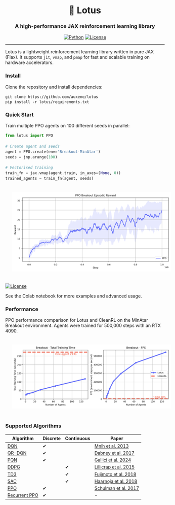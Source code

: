<div align="center">

  <h1> 🪷 Lotus</h1>
  
  <h3>A high-performance JAX reinforcement learning library</h3>
  
  [![Python](https://img.shields.io/badge/Python-3.10-blue.svg)](https://www.python.org/)
  [![License](https://img.shields.io/badge/License-Apache%202.0-orange.svg)](https://opensource.org/licenses/Apache-2.0)

</div>

---

Lotus is a lightweight reinforcement learning library written in pure JAX (Flax). It supports `jit`, `vmap`, and `pmap` for fast and scalable training on hardware accelerators.

### Install

Clone the repository and install dependencies:

```
git clone https://github.com/auxeno/lotus
pip install -r lotus/requirements.txt
```

### Quick Start

Train multiple PPO agents on 100 different seeds in parallel:

```python
from lotus import PPO

# Create agent and seeds
agent = PPO.create(env='Breakout-MinAtar')
seeds = jnp.arange(100)

# Vectorised training
train_fn = jax.vmap(agent.train, in_axes=(None, 0))
trained_agents = train_fn(agent, seeds)
```

<img src="./figures/ppo-breakout.png" 
     width="600"
     style="padding: 20px;" />

[![License](https://colab.research.google.com/assets/colab-badge.svg)](https://colab.research.google.com/github/auxeno/lotus/blob/main/notebooks/lotus_demo.ipynb)

See the Colab notebook for more examples and advanced usage.

### Performance

PPO performance comparison for Lotus and CleanRL on the MinAtar Breakout environment. Agents were trained for 500,000 steps with an RTX 4090.

<img src="./figures/lotus-vs-cleanrl.png" 
     width="600"
     style="padding: 20px;" />

### Supported Algorithms

| Algorithm     | Discrete | Continuous | Paper                        |
|---------------|----------|------------|------------------------------|
| [DQN](https://github.com/Auxeno/lotus/blob/main/lotus/algos/dqn.py)           | ✔        |            | [Mnih et al. 2013](https://arxiv.org/abs/1312.5602) |
| [QR-DQN](https://github.com/Auxeno/lotus/blob/main/lotus/algos/qrdqn.py)        | ✔        |            | [Dabney et al. 2017](https://arxiv.org/abs/1710.10044) |
| [PQN](https://github.com/Auxeno/lotus/blob/main/lotus/algos/pqn.py)           | ✔        |            | [Gallici et al. 2024](https://arxiv.org/abs/2407.04811) |
| [DDPG](https://github.com/Auxeno/lotus/blob/main/lotus/algos/ddpg.py)        |          | ✔          | [Lillicrap et al. 2015](https://arxiv.org/abs/1509.02971) |
| [TD3](https://github.com/Auxeno/lotus/blob/main/lotus/algos/td3.py)        |          | ✔          | [Fujimoto et al. 2018](https://arxiv.org/abs/1802.09477) |
| [SAC](https://github.com/Auxeno/lotus/blob/main/lotus/algos/sac.py)        |          | ✔          | [Haarnoja et al. 2018](https://arxiv.org/abs/1801.01290) |
| [PPO](https://github.com/Auxeno/lotus/blob/main/lotus/algos/ppo.py)           | ✔        |            | [Schulman et al. 2017](https://arxiv.org/abs/1707.06347) |
| [Recurrent PPO](https://github.com/Auxeno/lotus/blob/main/lotus/algos/rppo.py)           | ✔        |            | - |